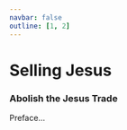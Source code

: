 ```yaml
---
navbar: false
outline: [1, 2]
---
```


<script lang='ts' setup>

import {data as articles_data} from './book.data'


// Util to demote all headings in HTML
function demote_headings(html){
    return html.replace(/<(\/?)h([1-6])\b/g, (_, slash, level) => {
        let newLevel = Math.min(parseInt(level) + 1, 6)
        return `<${slash}h${newLevel}`
    })
}


// Convert to object with ids
const articles = Object.fromEntries(articles_data.map(a => [a.url.split('/').pop(), a]))


// Explicitly exclude
delete articles['response-dr-b']


// Hard-code order of articles by section
const sections = {
    "Freely Give": ['freely-give', 'freely-give-today', 'scope'],
    "History": ['simony'],
    "Theology": ['defining-ministry', 'commerce-condemned', 'biblical-funding', 'colabor', 'sincerity', 'buying', 'judas'],
    "Specific Passages": ['selling-truth', 'temple-cleansing', '1cor9', '1cor9-authority', 'commercializing-gods-word'],
    "Application": ['should-preachers-be-paid', 'paying-pastors', 'covering-costs', 'biblical-counseling', 'counseling-fees', 'ads', 'blood-money', 'pragmatism'],
    "Licensing & Copyright": ['copyright-jesus-command-to-freely-give', 'copyright-and-the-bible', 'letting-go', 'abuse', 'copyright-hijacking', 'sharealike'],
    "Specific Ministries": ['bible-publishers', 'worship-tax', 'acbc', 'kjv'],
}


// Add any not yet hardcoded to "Additional" section
// NOTE Should move out of this section before actually publishing, it's just to ensure nothing missed
const all_hardcoded = Object.values(sections).flat()
const additional = []
for (const id in articles){
    if (!articles[id].frontmatter.category){
        continue  // No category is for April fools etc
    }
    if (!all_hardcoded.includes(id)){
        additional.push(id)
    }
}
if (additional.length){
    sections["Additional"] = additional
}


// Concat all by section
let articles_html = ''
let ch = 1
for (const section in sections){

    articles_html += `<h1 id="${section}">${section}</h1>`

    for (const article_id of sections[section]){
        const article = articles[article_id]

        // Add titles/etc before concating
        articles_html += '<div class="titles">'
        const title = article.frontmatter.title_h1 || article.frontmatter.title
        const subtitle = article.frontmatter.title_h2
        articles_html += `<h2 id="${article_id}">${ch}. ${title}</h2>`
        if (subtitle){
            articles_html += `<div class="subtitle">${subtitle}</div>`
        }
        articles_html += `<div class="author">${article.frontmatter.author}</div>`
        articles_html += '</div>'
        articles_html += demote_headings(article.html)
        ch++
    }
}

</script>


<style lang='sass' scoped>

:deep(.articles_html)

    h1
        break-before: page

    .titles
        break-before: page
        text-align: center !important

        .author
            font-style: italic

</style>


# Selling Jesus
### Abolish the Jesus Trade
Preface...

<div class='articles_html' v-html='articles_html' />
